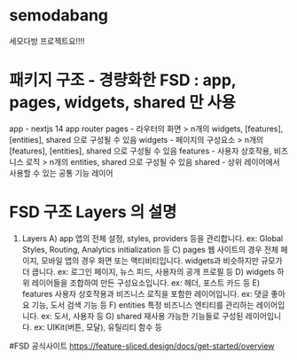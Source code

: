 # semodabang

세모다방 프로젝트요!!!!

# 패키지 구조 - 경량화한 FSD : app, pages, widgets, shared 만 사용
app - nextjs 14 app router
pages - 라우터의 화면 > n개의 widgets, [features], [entities], shared 으로 구성될 수 있음
widgets - 페이지의 구성요소 > n개의 [features], [entities], shared 으로 구성될 수 있음 
features - 사용자 상호작용, 비즈니스 로직 > n개의 entities, shared 으로 구성될 수 있음
shared - 상위 레이어에서 사용할 수 있는 공통 기능 레이어

# FSD 구조 Layers 의 설명
1. Layers
A) app
앱의 전체 설정, styles, providers 등을 관리합니다.
ex: Global Styles, Routing, Analytics initialization 등
C) pages
웹 사이트의 경우 전체 페이지, 모바일 앱의 경우 화면 또는 액티비티입니다.
widgets과 비슷하지만 규모가 더 큽니다.
ex: 로그인 페이지, 뉴스 피드, 사용자의 공개 프로필 등
D) widgets
하위 레이어들을 조합하여 만든 구성요소입니다.
ex: 헤더, 포스트 카드 등
E) features
사용자 상호작용과 비즈니스 로직을 포함한 레이어입니다.
ex: 댓글 좋아요 기능, 도서 검색 기능 등
F) entities
특정 비즈니스 엔티티를 관리하는 레이어입니다.
ex: 도서, 사용자 등
G) shared
재사용 가능한 기능들로 구성된 레이어입니다.
ex: UIKit(버튼, 모달), 유틸리티 함수 등

#FSD 공식사이트
https://feature-sliced.design/docs/get-started/overview
